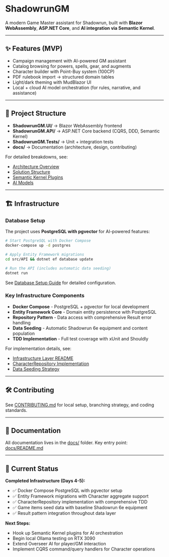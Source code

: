 ﻿# ShadowrunGM

A modern Game Master assistant for Shadowrun, built with **Blazor WebAssembly**, **ASP.NET Core**, and **AI integration via Semantic Kernel**.

---

## ✨ Features (MVP)

* Campaign management with AI-powered GM assistant
* Catalog browsing for powers, spells, gear, and augments
* Character builder with Point-Buy system (100CP)
* PDF rulebook import → structured domain tables
* Light/dark theming with MudBlazor UI
* Local + cloud AI model orchestration (for rules, narrative, and assistance)

---

## 📂 Project Structure

* **ShadowrunGM.UI/** → Blazor WebAssembly frontend
* **ShadowrunGM.API/** → ASP.NET Core backend (CQRS, DDD, Semantic Kernel)
* **ShadowrunGM.Tests/** → Unit + integration tests
* **docs/** → Documentation (architecture, design, contributing)

For detailed breakdowns, see:

* [Architecture Overview](docs/engineering/architecture_overview.md)
* [Solution Structure](docs/engineering/solution_structure.md)
* [Semantic Kernel Plugins](docs/engineering/semantic_kernel_plugins.md)
* [AI Models](docs/engineering/ai_models.md)

---

## 🏗 Infrastructure

### Database Setup

The project uses **PostgreSQL with pgvector** for AI-powered features:

```bash
# Start PostgreSQL with Docker Compose
docker-compose up -d postgres

# Apply Entity Framework migrations
cd src/API && dotnet ef database update

# Run the API (includes automatic data seeding)
dotnet run
```

See [Database Setup Guide](docs/database-setup.md) for detailed configuration.

### Key Infrastructure Components

* **Docker Compose** - PostgreSQL + pgvector for local development
* **Entity Framework Core** - Domain entity persistence with PostgreSQL
* **Repository Pattern** - Data access with comprehensive Result<T> error handling
* **Data Seeding** - Automatic Shadowrun 6e equipment and content population
* **TDD Implementation** - Full test coverage with xUnit and Shouldly

For implementation details, see:
* [Infrastructure Layer README](src/API/Infrastructure/README.md)
* [CharacterRepository Implementation](docs/engineering/character-repository-implementation.md)  
* [Data Seeding Strategy](docs/engineering/data-seeding-strategy.md)

---

## 🛠 Contributing

See [CONTRIBUTING.md](CONTRIBUTING.md) for local setup, branching strategy, and coding standards.

---

## 📖 Documentation

All documentation lives in the [docs/](docs/) folder. Key entry point: [docs/README.md](docs/README.md)

---

## 🚀 Current Status

**Completed Infrastructure (Days 4-5):**
* ✅ Docker Compose PostgreSQL with pgvector setup
* ✅ Entity Framework migrations with Character aggregate support
* ✅ CharacterRepository implementation with comprehensive TDD
* ✅ Game items seed data with baseline Shadowrun 6e equipment
* ✅ Result<T> pattern integration throughout data layer

**Next Steps:**
* Hook up Semantic Kernel plugins for AI orchestration
* Begin local Ollama testing on RTX 3090  
* Extend Overseer AI for player/GM interaction
* Implement CQRS command/query handlers for Character operations
